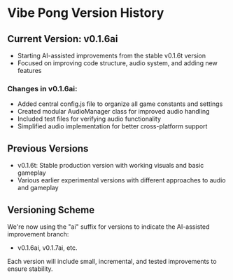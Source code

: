 # Vibe Pong Version History

## Current Version: v0.1.6ai
- Starting AI-assisted improvements from the stable v0.1.6t version
- Focused on improving code structure, audio system, and adding new features

### Changes in v0.1.6ai:
- Added central config.js file to organize all game constants and settings
- Created modular AudioManager class for improved audio handling
- Included test files for verifying audio functionality
- Simplified audio implementation for better cross-platform support

## Previous Versions
- v0.1.6t: Stable production version with working visuals and basic gameplay
- Various earlier experimental versions with different approaches to audio and gameplay

## Versioning Scheme
We're now using the "ai" suffix for versions to indicate the AI-assisted improvement branch:
- v0.1.6ai, v0.1.7ai, etc.

Each version will include small, incremental, and tested improvements to ensure stability. 